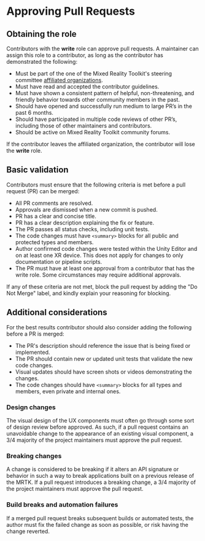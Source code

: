 # Approving Pull Requests

## Obtaining the role

Contributors with the **write** role can approve pull requests. A maintainer can assign this role to a contributor, as long as the contributor has demonstrated the following:

* Must be part of the one of the Mixed Reality Toolkit's steering committee [affiliated organizations](https://github.com/MixedRealityToolkit/MixedRealityToolkit-MVG/blob/main/org-docs/STEERING-COMMITTEE.md).
* Must have read and accepted the contributor guidelines.
* Must have shown a consistent pattern of helpful, non-threatening, and friendly behavior towards other community members in the past.
* Should have opened and successfully run medium to large PR’s in the past 6 months.
* Should have participated in multiple code reviews of other PR’s, including those of other maintainers and contributors.
* Should be active on Mixed Reality Toolkit community forums.

If the contributor leaves the affiliated organization, the contributor will lose the **write** role.

## Basic validation

Contributors must ensure that the following criteria is met before a pull request (PR) can be merged:

* All PR comments are resolved.
* Approvals are dismissed when a new commit is pushed.
* PR has a clear and concise title.
* PR has a clear description explaining the fix or feature. 
* The PR passes all status checks, including unit tests.
* The code changes must have `<summary>` blocks for all public and protected types and members.
* Author confirmed code changes were tested within the Unity Editor and on at least one XR device. This does not apply for changes to only documentation or pipeline scripts.
* The PR must have at least one approval from a contributor that has the write role. Some circumstances may require additional approvals.

If any of these criteria are not met, block the pull request by adding the "Do Not Merge" label, and kindly explain your reasoning for blocking.

## Additional considerations

For the best results contributor should also consider adding the following before a PR is merged:

* The PR's description should reference the issue that is being fixed or implemented.
* The PR should contain new or updated unit tests that validate the new code changes.
* Visual updates should have screen shots or videos demonstrating the changes.
* The code changes should have `<summary>` blocks for all types and members, even private and internal ones.

### Design changes

The visual design of the UX components must often go through some sort of design review before approved. As such, if a pull request contains an unavoidable change to the appearance of an existing visual component, a 3/4 majority of the project maintainers must approve the pull request.

### Breaking changes

A change is considered to be breaking if it alters an API signature or behavior in such a way to break applications built on a previous release of the MRTK. If a pull request introduces a breaking change, a 3/4 majority of the project maintainers must approve the pull request.

### Build breaks and automation failures

If a merged pull request breaks subsequent builds or automated tests, the author must fix the failed change as soon as possible, or risk having the change reverted.
